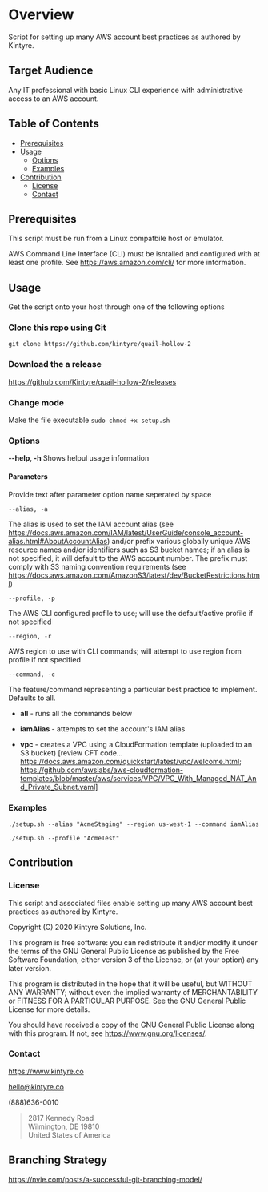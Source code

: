 # Overview

Script for setting up many AWS account best practices as authored by Kintyre.

## Target Audience

Any IT professional with basic Linux CLI experience with administrative access to an AWS account.

## Table of Contents

- [Prerequisites](#Prerequisites)
- [Usage](#Usage)
  - [Options](#Options)
  - [Examples](#Examples)
- [Contribution](#Contribution)
  - [License](#License)
  - [Contact](#Contact)

## Prerequisites

This script must be run from a Linux compatbile host or emulator.

AWS Command Line Interface (CLI) must be isntalled and configured with at least one profile.  See <https://aws.amazon.com/cli/> for more information.

## Usage

Get the script onto your host through one of the following options

### Clone this repo using Git

`
git clone https://github.com/kintyre/quail-hollow-2
`

### Download the a release

<https://github.com/Kintyre/quail-hollow-2/releases>

### Change mode

Make the file executable
`
sudo chmod +x setup.sh
`

### Options

**--help, -h**
Shows helpul usage information

#### Parameters

Provide text after parameter option name seperated by space

`--alias, -a`

The alias is used to set the IAM account alias (see <https://docs.aws.amazon.com/IAM/latest/UserGuide/console_account-alias.html#AboutAccountAlias>) and/or prefix various globally unique AWS resource names and/or identifiers such as S3 bucket names;  if an alias is not specified, it will default to the AWS account number.  The prefix must comply with S3 naming convention requirements (see <https://docs.aws.amazon.com/AmazonS3/latest/dev/BucketRestrictions.html>)

`--profile, -p`

The AWS CLI configured profile to use;  will use the default/active profile if not specified

`--region, -r`

AWS region to use with CLI commands;  will attempt to use region from profile if not specified

`--command, -c`

The feature/command representing a particular best practice to implement.  Defaults to all.

- **all** - runs all the commands below

- **iamAlias** - attempts to set the account's IAM alias

- **vpc** - creates a VPC using a CloudFormation template (uploaded to an S3 bucket) [review CFT code... https://docs.aws.amazon.com/quickstart/latest/vpc/welcome.html; https://github.com/awslabs/aws-cloudformation-templates/blob/master/aws/services/VPC/VPC_With_Managed_NAT_And_Private_Subnet.yaml]

### Examples

`
./setup.sh --alias "AcmeStaging" --region us-west-1 --command iamAlias
`

`
./setup.sh --profile "AcmeTest" 
`

## Contribution

### License

This script and associated files enable setting up many AWS account best practices as authored by Kintyre.

Copyright (C) 2020  Kintyre Solutions, Inc.

This program is free software: you can redistribute it and/or modify it under the terms of the GNU General Public License as published by the Free Software Foundation, either version 3 of the License, or (at your option) any later version.

This program is distributed in the hope that it will be useful, but WITHOUT ANY WARRANTY; without even the implied warranty of MERCHANTABILITY or FITNESS FOR A PARTICULAR PURPOSE.  See the GNU General Public License for more details.

You should have received a copy of the GNU General Public License along with this program.  If not, see <https://www.gnu.org/licenses/>.

### Contact

<https://www.kintyre.co>

hello@kintyre.co

(888)636-0010

>2817 Kennedy Road  
Wilmington, DE 19810  
United States of America

## Branching Strategy

<https://nvie.com/posts/a-successful-git-branching-model/>
